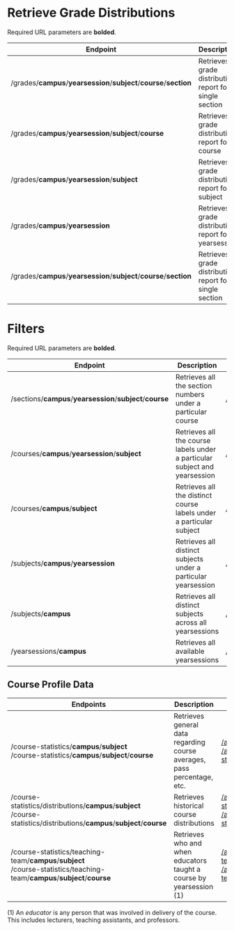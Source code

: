 # Retrieve Grade Distributions

Required URL parameters are **bolded**.

| Endpoint                                                     | Description                                                | Example                                                                          |
| ------------------------------------------------------------ | ---------------------------------------------------------- |----------------------------------------------------------------------------------|
| /grades/**campus**/**yearsession**/**subject**/**course**/**section** | Retrieves a grade distribution report for a single section | [api/v2/grades/UBCV/2018W/MATH/100/101](/api/v2/grades/UBCV/2018W/MATH/100/101)  |
| /grades/**campus**/**yearsession**/**subject**/**course**    | Retrieves a grade distribution report for a course         | [/api/v2/grades/UBCV/2018W/MATH/100](/api/v2/grades/UBCV/2018W/MATH/100)         |
| /grades/**campus**/**yearsession**/**subject**               | Retrieves a grade distribution report for a subject        | [/api/v2/grades/UBCV/2018W/POLI](/api/v2/grades/UBCV/2018W/POLI)                 |
| /grades/**campus**/**yearsession**                           | Retrieves a grade distribution report for a yearsession    | [/api/v2/grades/UBCV/2017S](/api/v2/grades/UBCV/2017S)                           |
| /grades/**campus**/**yearsession**/**subject**/**course**/**section** | Retrieves a grade distribution report for a single section | [/api/v2/grades/UBCV/2018W/MATH/100/101](/api/v2/grades/UBCV/2018W/MATH/100/101) |

# Filters

Required URL parameters are **bolded**.

| Endpoint                                                    | Description                                                  | Example                                                      |
| ----------------------------------------------------------- | ------------------------------------------------------------ | ------------------------------------------------------------ |
| /sections/**campus**/**yearsession**/**subject**/**course** | Retrieves all the section numbers under a particular course  | [/api/v2/sections/UBCV/2018W/BIOL/200](/api/v2/sections/UBCV/2018W/BIOL/200) |
| /courses/**campus**/**yearsession**/**subject**             | Retrieves all the course labels under a particular subject and yearsession | [/api/v2/courses/UBCV/2018W/POLI](/api/v2/courses/UBCV/2018W/POLI) |
| /courses/**campus**/**subject**                             | Retrieves all the distinct course labels under a particular subject | [/api/v2/courses/UBCV/ELEC](/api/v2/courses/UBCV/ELEC)       |
| /subjects/**campus**/**yearsession**                        | Retrieves all distinct subjects under a particular yearsession | [/api/v2/subjects/UBCV/2016W](/api/v2/subjects/UBCV/2016W)   |
| /subjects/**campus**                                        | Retrieves all distinct subjects across all yearsessions      | [/api/v2/subjects/UBCV](/api/v2/subjects/UBCV)               |
| /yearsessions/**campus**                                    | Retrieves all available yearsessions                         | [/api/v2/yearsessions/UBCV/](/api/v2/yearsessions/UBCV)      |

## Course Profile Data
| Endpoints                                                    | Description                                                  | Examples                                                                                                                                                                                                                   |
| ------------------------------------------------------------ | ------------------------------------------------------------ |----------------------------------------------------------------------------------------------------------------------------------------------------------------------------------------------------------------------------|
| /course-statistics/**campus**/**subject** <br> /course-statistics/**campus**/**subject**/**course** | Retrieves general data regarding course averages, pass percentage, etc. | [/api/v2/course-statistics/UBCV/ENGL](/api/v2/course-statistics/UBCV/ENGL) <br> [/api/v2/course-statistics/UBCV/ENGL/112](/api/v2/course-statistics/UBCV/ENGL/112)                                                         |
| /course-statistics/distributions/**campus**/**subject** <br> /course-statistics/distributions/**campus**/**subject**/**course** | Retrieves historical course distributions                    | [/api/v2/course-statistics/distributions/UBCV/SCIE](/api/v2/course-statistics/distributions/UBCV/SCIE) <br> [/api/v2/course-statistics/distributions/UBCV/SCIE/001](/api/v2/course-statistics/distributions/UBCV/SCIE/001) |
| /course-statistics/teaching-team/**campus**/**subject** <br> /course-statistics/teaching-team/**campus**/**subject**/**course** | Retrieves who and when educators taught a course by yearsession (1) | [/api/v2/course-statistics/teaching-team/UBCV/LING](/api/v2/course-statistics/teaching-team/UBCV/LING) <br> [/api/v2/course-statistics/teaching-team/UBCV/LING/100](/api/v2/course-statistics/teaching-team/UBCV/LING/100) |

(1) An *educator* is any person that was involved in delivery of the course. This includes lecturers, teaching assistants, and professors.
